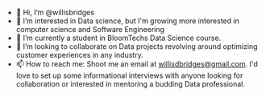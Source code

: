 - 👋 Hi, I’m @willisbridges
- 👀 I’m interested in Data science, but I'm growing more interested in computer science and Software Engineering
- 🌱 I’m currently a student in BloomTechs Data Science course.
- 💞️ I’m looking to collaborate on Data projects revolving around optimizing customer experiences in any industry.
- 📫 How to reach me: Shoot me an email at willisdbridges@gmail.com. I'd love to set up some informational interviews with anyone looking for collaboration or interested in mentoring a budding Data professional.

<!---
willisbridges/willisbridges is a ✨ special ✨ repository because its `README.md` (this file) appears on your GitHub profile.
You can click the Preview link to take a look at your changes.
--->
